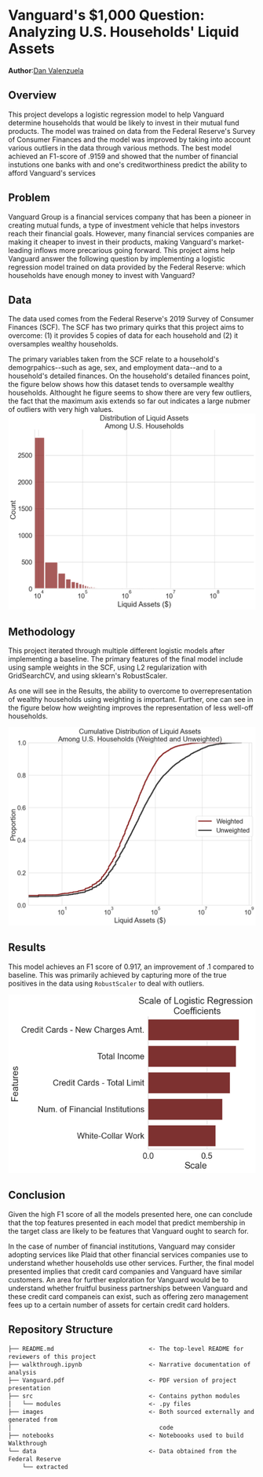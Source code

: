 # Vanguard's $1,000 Question: Analyzing U.S. Households' Liquid Assets

**Author**:[Dan Valenzuela](mailto:dan@danvalenzuela.com)

## Overview
This project develops a logistic regression model to help Vanguard determine households that would be likely to invest in their mutual fund products. The model was trained on data from the Federal Reserve's Survey of Consumer Finances and the model was improved by taking into account various outliers in the data through various methods. The best model achieved an F1-score of .9159 and showed that the number of financial instutions one banks with and one's creditworthiness predict the ability to afford Vanguard's services

## Problem
Vanguard Group is a financial services company that has been a pioneer in creating mutual funds, a type of investment vehicle that helps investors reach their financial goals. However, many financial services companies are making it cheaper to invest in their products, making Vanguard's market-leading inflows more precarious going forward. This project aims help Vanguard answer the following question  by implementing a logistic regression model trained on data provided by the Federal Reserve: which households have enough money to invest with Vanguard? 


## Data

The data used comes from the Federal Reserve's 2019 Survey of Consumer Finances (SCF). The SCF has two primary quirks that this project aims to overcome: (1) it provides 5 copies of data for each household and (2) it oversamples wealthy households. 

The primary variables taken from the SCF relate to a household's demogrpahics--such as age, sex, and employment data--and to a household's detailed finances. On the household's detailed finances point, the figure below shows how this dataset tends to oversample wealthy households. Althought he figure seems to show there are very few outliers, the fact that the maximum axis extends so far out indicates a large nubmer of outliers with very high values.
![scale](images/Distribution.png)

## Methodology

This project iterated through multiple different logistic models after implementing a baseline. The primary features of the final model include using sample weights in the SCF, using L2 regularization with GridSearchCV, and using sklearn's RobustScaler. 

As one will see in the Results, the ability to overcome to overrepresentation of wealthy households using weighting is important. Further, one can see in the figure below how weighting improves the representation of less well-off households.

![cumuluative](images/Cumulative.png)

## Results

This model achieves an F1 score of 0.917, an improvement of .1 compared to baseline. This was primarily achieved by capturing more of the true positives in the data using `RobustScaler` to deal with outliers.

![scale](images/scale.png)

## Conclusion

Given the high F1 score of all the models presented here, one can conclude that the top features presented in each model that predict membership in the target class are likely to be features that Vanguard ought to search for.

In the case of number of financial institutions, Vanguard may consider adopting services like Plaid that other financial services companies use to understand whether households use other services. Further, the final model presented implies that credit card companies and Vanguard have similar customers. An area for further exploration for Vanguard would be to understand whether fruitful business partnerships between Vanguard and these credit card companeis can exist, such as offering zero management fees up to a certain number of assets for certain credit card holders.

## Repository Structure

```
├── README.md                           <- The top-level README for reviewers of this project
├── walkthrough.ipynb                   <- Narrative documentation of analysis 
├── Vanguard.pdf                        <- PDF version of project presentation
├── src                                 <- Contains python modules
│   └── modules                         <- .py files
├── images                              <- Both sourced externally and generated from 
│                                          code
├── notebooks                           <- Noteboooks used to build Walkthrough
└── data                                <- Data obtained from the Federal Reserve
    └── extracted                       

```
